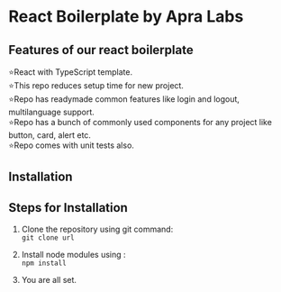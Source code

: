 
# React Boilerplate by Apra Labs

## Features of our react boilerplate

⭐React with TypeScript template.\
⭐This repo reduces setup time for new project.\
⭐Repo has readymade common features like login and logout, multilanguage support.\
⭐Repo has a bunch of commonly used components for any project like button, card, alert etc.\
⭐Repo comes with unit tests also.


## Installation

## Steps for Installation

1. Clone the repository using git command: \
    `git clone url`

2. Install node modules using : \
    `npm install`

3. You are all set.


    